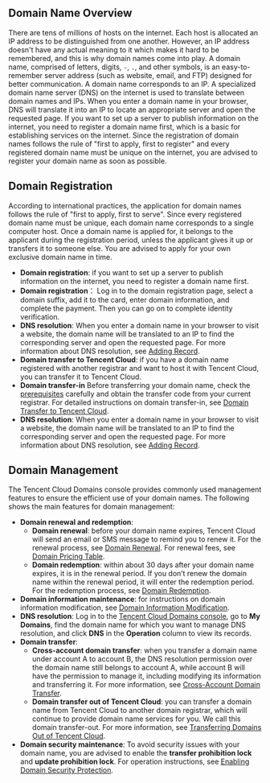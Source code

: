 
## Domain Name Overview
There are tens of millions of hosts on the internet. Each host is allocated an IP address to be distinguished from one another. However, an IP address doesn't have any actual meaning to it which makes it hard to be remembered, and this is why domain names come into play.
A domain name, comprised of letters, digits, `-`, `.`, and other symbols, is an easy-to-remember server address (such as website, email, and FTP) designed for better communication.
A domain name corresponds to an IP. A specialized domain name server (DNS) on the internet is used to translate between domain names and IPs. When you enter a domain name in your browser, DNS will translate it into an IP to locate an appropriate server and open the requested page.
If you want to set up a server to publish information on the internet, you need to register a domain name first, which is a basic for establishing services on the internet. Since the registration of domain names follows the rule of "first to apply, first to register" and every registered domain name must be unique on the internet, you are advised to register your domain name as soon as possible.


## Domain Registration
According to international practices, the application for domain names follows the rule of "first to apply, first to serve". Since every registered domain name must be unique, each domain name corresponds to a single computer host. Once a domain name is applied for, it belongs to the applicant during the registration period, unless the applicant gives it up or transfers it to someone else. You are advised to apply for your own exclusive domain name in time.
- **Domain registration**: if you want to set up a server to publish information on the internet, you need to register a domain name first.
 - **Domain registration**：
    Log in to the domain registration page, select a domain suffix, add it to the card, enter domain information, and complete the payment. Then you can go on to complete identity verification.
 - **DNS resolution**:
 When you enter a domain name in your browser to visit a website, the domain name will be translated to an IP to find the corresponding server and open the requested page. For more information about DNS resolution, see [Adding Record](https://docs.dnspod.com/dns/5faa06d691e2ca46b29ff43e/).
- **Domain transfer to Tencent Cloud**: if you have a domain name registered with another registrar and want to host it with Tencent Cloud, you can transfer it to Tencent Cloud.
 - **Domain transfer-in**
    Before transferring your domain name, check the [prerequisites](link) carefully and obtain the transfer code from your current registrar. For detailed instructions on domain transfer-in, see [Domain Transfer to Tencent Cloud](https://intl.cloud.tencent.com/document/product/242/42877).
 - **DNS resolution**:
 When you enter a domain name in your browser to visit a website, the domain name will be translated to an IP to find the corresponding server and open the requested page. For more information about DNS resolution, see [Adding Record](https://docs.dnspod.com/dns/5faa06d691e2ca46b29ff43e/).

## Domain Management
The Tencent Cloud Domains console provides commonly used management features to ensure the efficient use of your domain names. The following shows the main features for domain management:
- **Domain renewal and redemption**:
   - **Domain renewal**: before your domain name expires, Tencent Cloud will send an email or SMS message to remind you to renew it. For the renewal process, see [Domain Renewal](link). For renewal fees, see [Domain Pricing Table](link).
   - **Domain redemption**: within about 30 days after your domain name expires, it is in the renewal period. If you don’t renew the domain name within the renewal period, it will enter the redemption period. For the redemption process, see [Domain Redemption](link).
- **Domain information maintenance**: for instructions on domain information modification, see [Domain Information Modification](link).
- **DNS resolution**:
  Log in to the [Tencent Cloud Domains console](https://console.cloud.tencent.com/domain), go to **My Domains**, find the domain name for which you want to manage DNS resolution, and click **DNS** in the **Operation** column to view its records.
- **Domain transfer**:
  - **Cross-account domain transfer**: when you transfer a domain name under account A to account B, the DNS resolution permission over the domain name still belongs to account A, while account B will have the permission to manage it, including modifying its information and transferring it. For more information, see [Cross-Account Domain Transfer](https://intl.cloud.tencent.com/document/product/242/42875).
  - **Domain transfer out of Tencent Cloud**: you can transfer a domain name from Tencent Cloud to another domain registrar, which will continue to provide domain name services for you. We call this domain transfer-out. For more information, see [Transferring Domains Out of Tencent Cloud](https://intl.cloud.tencent.com/document/product/242/42876).
- **Domain security maintenance**:
  To avoid security issues with your domain name, you are advised to enable the **transfer prohibition lock** and **update prohibition lock**. For operation instructions, see [Enabling Domain Security Protection](https://intl.cloud.tencent.com/document/product/242/42864).

